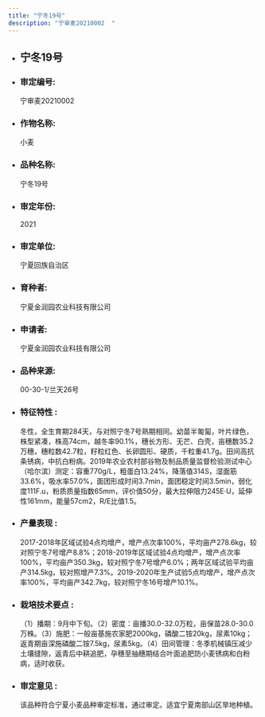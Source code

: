 ```yaml
---
title: "宁冬19号"
description: "宁审麦20210002  "
---
```

* ## 宁冬19号
* ###  审定编号:  
   宁审麦20210002  

*  ### 作物名称:  
   小麦

*   ###  品种名称: 
    宁冬19号

*   ### 审定年份: 
    2021

*   ### 审定单位:  
    宁夏回族自治区

*   ### 育种者:  
    宁夏金润园农业科技有限公司

*   ### 申请者:  
    宁夏金润园农业科技有限公司

*   ### 品种来源:  
    00-30-1/兰天26号

*   ### 特征特性 : 
    冬性，全生育期284天，与对照宁冬7号熟期相同。幼苗半匍匐，叶片绿色，株型紧凑，株高74cm，越冬率90.1%，穗长方形、无芒、白壳，亩穗数35.2万穗，穗粒数42.7粒，籽粒红色、长卵圆形、硬质，千粒重41.7g。田间高抗条锈病，中抗白粉病。2019年农业农村部谷物及制品质量监督检验测试中心（哈尔滨）测定：容重770g/L，粗蛋白13.24%，降落值314S，湿面筋33.6%，吸水率57.0%，面团形成时间3.7min，面团稳定时间3.5min，弱化度111F.u，粉质质量指数65mm，评价值50分，最大拉伸阻力245E·U，延伸性161mm，能量57cm2，R/E比值1.5。

*   ### 产量表现 : 
    2017-2018年区域试验4点均增产，增产点次率100%，平均亩产278.6kg，较对照宁冬7号增产8.8%；2018-2019年区域试验4点均增产，增产点次率100%，平均亩产350.3kg，较对照宁冬7号增产6.0%；两年区域试验平均亩产314.5kg，较对照增产7.3%。2019-2020年生产试验5点均增产，增产点次率100%，平均亩产342.7kg，较对照宁冬16号增产10.1%。

*   ### 栽培技术要点 : 
    （1）播期：9月中下旬。（2）密度：亩播30.0-32.0万粒，亩保苗28.0-30.0万株。（3）施肥：一般亩基施农家肥2000kg，磷酸二铵20kg，尿素10kg；返青期亩深施磷酸二铵7.5kg，尿素5kg。（4）田间管理：冬季机械镇压减少土壤缝隙，返青后中耕追肥，孕穗至抽穗期结合叶面追肥防小麦锈病和白粉病，适时收获。

*   ### 审定意见 : 
    该品种符合宁夏小麦品种审定标准，通过审定。适宜宁夏南部山区旱地种植。
